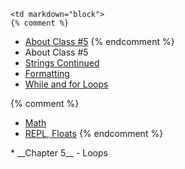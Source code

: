 	<td markdown="block">
    {% comment %}
* [About Class #5](slides/05/meta.html)
    {% endcomment %}
* About Class #5
* [Strings Continued](slides/05/strings-continued.html)
* [Formatting](slides/05/printf.html)
* [While and for Loops](slides/05/loops.html)

{% comment %}
* [Math](slides/06/math.html)
* [REPL, Floats](slides/06/repl-floats.html)
{% endcomment %}

</td>
	<td markdown="block">
* __Chapter 5__ - Loops
</td>
	<td markdown="block">
<!--
* [](assignments/.html)
-->
</td>
